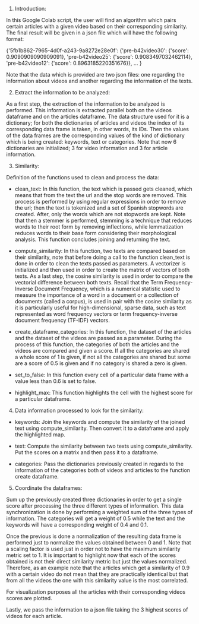 1. Introduction:

In this Google Colab script, the user will find an algorithm which pairs certain articles with a given video based on their corresponding similarity. The final result will be given in a json file which will have the following format: 

{'5fb1b862-7965-4d0f-a243-9a8272e28e0f': {'pre-b42video30': {'score': 0.9090909090909091},
  'pre-b42video25': {'score': 0.9083497032462114},
  'pre-b42video12': {'score': 0.8963185220351676}},
…
    }

Note that the data which is provided are two json files: one regarding the information about videos and another regarding the information of the texts.

2. Extract the information to be analyzed:

As a first step, the extraction of the information to be analyzed is performed. This information is extracted parallel both on the videos dataframe and on the articles dataframe. The data structure used for it is a dictionary; for both the dictionaries of articles and videos the index of its corresponding data frame is taken, in other words, its IDs. Then the values of the data frames are the corresponding values of the kind of dictionary which is being created: keywords, text or categories. Note that now 6 dictionaries are initialized; 3 for video information and 3 for article information.

3. Similarity:

Definition of the functions used to clean and process the data:

* clean_text: In this function, the text which is passed gets cleaned, which means that from the text the url and the stop words are removed. This process is performed by using regular expressions in order to remove the url; then the text is tokenized and a set of Spanish stopwords are created. After, only the words which are not stopwords are kept. Note that then a stemmer is performed, stemming is a technique that reduces words to their root form by removing inflections, while lemmatization reduces words to their base form considering their morphological analysis. This function concludes joining and returning the text.

* compute_similarity: In this function, two texts are compared based on their similarity, note that before doing a call to the function clean_text is done in order to clean the texts passed as parameters. A vectorizer is initialized and then used in order to create the matrix of vectors of both texts. As a last step, the cosine similarity is used in order to compare the vectorial difference between both texts. Recall that the Term Frequency-Inverse Document Frequency, which is a numerical statistic used to measure the importance of a word in a document or a collection of documents (called a corpus), is used in pair with the cosine similarity as it is particularly useful for high-dimensional, sparse data, such as text represented as word frequency vectors or term frequency-inverse document frequency (TF-IDF) vectors.

* create_dataframe_categories: In this function, the dataset of the articles and the dataset of the videos are passed as a parameter. During the process of this function, the categories of both the articles and the videos are compared and given a score. If all the categories are shared a whole score of 1 is given, if not all the categories are shared but some are a score of 0.5 is given and if no category is shared a zero is given.

* set_to_false: In this function every cell of a particular data frame with a value less than 0.6 is set to false.

* highlight_max: This function highlights the cell with the highest score for a particular dataframe.

4. Data information processed to look for the similarity:

* keywords: Join the keywords and compute the similarity of the joined text using compute_similarity. Then convert it to a dataframe and apply the highlighted map.

* text: Compute the similarity between two texts using compute_similarity. Put the scores on a matrix and then pass it to a dataframe.

* categories: Pass the dictionaries previously created in regards to the information of the categories both of videos and articles to the function create dataframe.

5. Coordinate the dataframes:

Sum up the previously created three dictionaries in order to get a single score after processing the three different types of information. This data synchronization is done by performing a weighted sum of the three types of information. The categories will get a weight of 0.5 while the text and the keywords will have a corresponding weight of 0.4 and 0.1. 

Once the previous is done a normalization of the resulting data frame is performed just to normalize the values obtained between 0 and 1. Note that a scaling factor is used just in order not to have the maximum similarity metric set to 1. It is important to highlight now that each of the scores obtained is not their direct similarity metric but just the values normalized.
 Therefore, as an example note that the articles which get a similarity of 0.9 with a certain video do not mean that they are practically identical but that from all the videos the one with this similarity value is the most correlated.

For visualization purposes all the articles with their corresponding videos scores are plotted.

Lastly, we pass the information to a json file taking the 3 highest scores of videos for each article.
